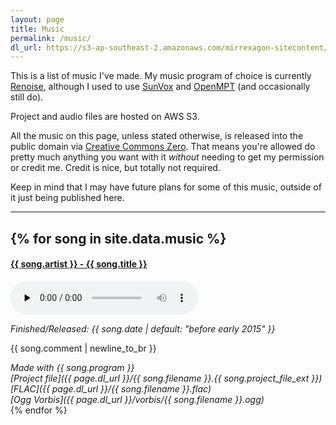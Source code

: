 ```yaml
---
layout: page
title: Music
permalink: /music/
dl_url: https://s3-ap-southeast-2.amazonaws.com/mirrexagon-sitecontent/music
---
```


This is a list of music I've made. My music program of choice is currently [Renoise](http://renoise.com/), although I used to use [SunVox](http://warmplace.ru/soft/sunvox/) and [OpenMPT](https://openmpt.org/) (and occasionally still do).

Project and audio files are hosted on AWS S3.

All the music on this page, unless stated otherwise, is released into the public domain via [Creative Commons Zero](https://creativecommons.org/publicdomain/zero/1.0/). That means you're allowed do pretty much anything you want with it *without* needing to get my permission or credit me. Credit is nice, but totally not required.

Keep in mind that I may have future plans for some of this music, outside of it just being published here.

---
{% for song in site.data.music %}
---

#### **<a name="{{ song.filename}}" href="#{{ song.filename }}">{{ song.artist }} - {{ song.title }}</a>**
<audio controls preload="none">
	<source src="{{ page.dl_url }}/vorbis/{{ song.filename }}.ogg" type="audio/ogg">
</audio>

*Finished/Released: {{ song.date | default: "before early 2015" }}*

{{ song.comment | newline_to_br }}

*Made with {{ song.program }} <br />
[Project file]({{ page.dl_url }}/{{ song.filename }}.{{ song.project_file_ext }}) <br />
[FLAC]({{ page.dl_url }}/{{ song.filename }}.flac) <br />
[Ogg Vorbis]({{ page.dl_url }}/vorbis/{{ song.filename }}.ogg) <br />*
{% endfor %}
